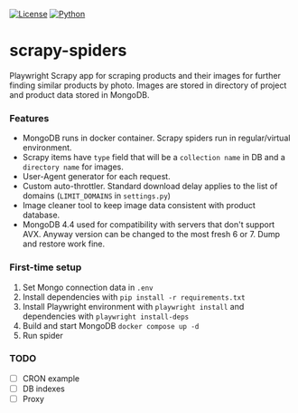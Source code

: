 [![License](https://img.shields.io/badge/license-MIT-blue.svg)]()
[![Python](https://img.shields.io/badge/python->=3.8-blue.svg)](https://www.python.org/downloads/)
# scrapy-spiders
Playwright Scrapy app for scraping products and their images 
for further finding similar products by photo.
Images are stored in directory of project and product data stored in MongoDB.
### Features
* MongoDB runs in docker container. Scrapy spiders run in regular/virtual environment.
* Scrapy items have `type` field that will be a `collection name` in DB and a `directory name` for images.
* User-Agent generator for each request.
* Custom auto-throttler. Standard download delay applies to the list of domains (`LIMIT_DOMAINS` in `settings.py`)
* Image cleaner tool to keep image data consistent with product database.
* MongoDB 4.4 used for compatibility with servers that don't support AVX. 
Anyway version can be changed to the most fresh 6 or 7. Dump and restore work fine.
### First-time setup
1. Set Mongo connection data in `.env`
2. Install dependencies with `pip install -r requirements.txt`
3. Install Playwright environment with `playwright install` and dependencies with `playwright install-deps`
4. Build and start MongoDB `docker compose up -d`
5. Run spider
### TODO
- [ ] CRON example
- [ ] DB indexes
- [ ] Proxy